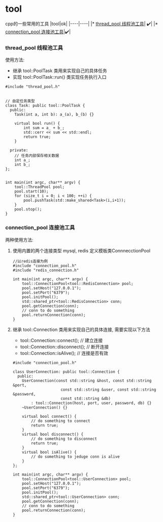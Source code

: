 # tool

cpp的一些常用的工具
|tool|ok|
|----|----|
|* [thread_pool 线程池工具](#thread_pool)| :heavy_check_mark:|
|* [connection_pool 连接池工具](#connection_pool)|:heavy_check_mark:|

### thread_pool 线程池工具<a id='thread_pool'></a>

使用方法:
* 继承 tool::PoolTask 类用来实现自己的具体任务
* 实现 tool::PoolTask::run() 类实现任务执行入口

```
#include "thread_pool.h"


// 自定任务类型
class Task: public tool::PoolTask {
  public:
    Task(int a, int b): a_(a), b_(b) {}

    virtual bool run() {
        int sum = a_ + b_;
        std::cerr << sum << std::endl;
        return true;
    }

  private:
    // 任务内部保存相关数据
    int a_;
    int b_;
};


int main(int argc, char** argv) {
    tool::ThreadPool pool;
    pool.start(10);
    for (size_t i = 0; i < 100; ++i) {
        pool.pushTask(std::make_shared<Task>(i,i+1));
    }
    pool.stop();
}

```

### connection_pool 连接池工具<a id='connection_pool'></a>

两种使用方法:
1. 使用内置的两个连接类型 mysql, redis 定义模板类ConnnecctionPool
    ```
    //以redis连接为例
    #include "connection_pool.h"
    #include "redis_connection.h"
    
    int main(int argc, char** argv) {
        tool::ConnectionPool<tool::RedisConnection> pool;
        pool.setHost("127.0.0.1");
        pool.setPort("6379");
        pool.initPool();
        std::shared_ptr<tool::RedisConnection> conn;
        pool.getConnection(conn);
        // conn to do something
        pool.returnConnection(conn);
    }
    ```
2. 继承 tool::Connection 类用来实现自己的具体连接, 需要实现以下方法
    * tool::Connection::connect();  // 建立连接
    * tool::Connection::disconnect(); // 断开连接
    * tool::Connection::isAlive(); // 连接是否有效

    ```
    #include "connection_pool.h"
    
    class UserConnection: public tool::Connection {
      public:
        UserConnection(const std::string &host, const std::string &port,
                         const std::string &user, const std::string &password,
                         const std::string &db)
            : tool::Connection(host, port, user, password, db) {}
        ~UserConnection() {}
        
        virtual bool connect() {
            // do something to connect
            return true;
        }
        virtual bool disconnect() {
            // do something to disconnect
            return true;
        }
        virtual bool isAlive() {
            // do something to jeduge conn is alive 
        }
    };
    
    int main(int argc, char** argv) {
        tool::ConnectionPool<tool::UserConnection> pool;
        pool.setHost("127.0.0.1");
        pool.setPort("6379");
        pool.initPool();
        std::shared_ptr<tool::UserConnection> conn;
        pool.getConnection(conn);
        // conn to do something
        pool.returnConnection(conn);
    }
    ```
